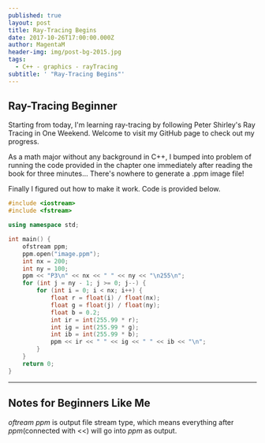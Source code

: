 ```yaml
---
published: true
layout: post
title: Ray-Tracing Begins
date: 2017-10-26T17:00:00.000Z
author: MagentaM
header-img: img/post-bg-2015.jpg
tags:
  - C++ - graphics - rayTracing
subtitle: ' "Ray-Tracing Begins"'
---
```

## Ray-Tracing Beginner

Starting from today, I'm learning ray-tracing by following Peter Shirley's  Ray Tracing in One Weekend. Welcome to visit my GitHub page to check out my progress.
 
As a math major without any background in C++, I bumped into problem of running the code provided in the chapter one immediately after reading the book for three minutes... There's nowhere to generate a .ppm image file!
 
Finally I figured out how to make it work. Code is provided below.
```C++
#include <iostream>
#include <fstream>

using namespace std;

int main() {
	ofstream ppm;
	ppm.open("image.ppm");
	int nx = 200;
	int ny = 100;
	ppm << "P3\n" << nx << " " << ny << "\n255\n";
	for (int j = ny - 1; j >= 0; j--) {
		for (int i = 0; i < nx; i++) {
			float r = float(i) / float(nx);
			float g = float(j) / float(ny);
			float b = 0.2;
			int ir = int(255.99 * r);
			int ig = int(255.99 * g);
			int ib = int(255.99 * b);
			ppm << ir << " " << ig << " " << ib << "\n";
		}
	}
	return 0;
}
```
---
## Notes for Beginners Like Me
_oftream ppm_ is output file stream type, which means everything after _ppm_(connected with <<) will go into _ppm_ as output.
